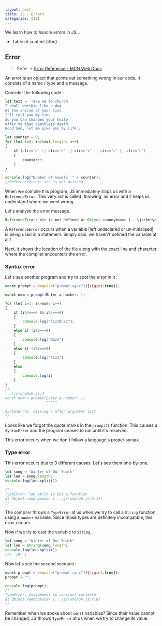 ```yaml
---
layout: post
title: JS - Errors
categories: [JS]
---
```


We learn how to handle errors in JS...

* Table of content
{:toc}

## Error

> Refer -> [Error Reference - MDN Web Docs](https://developer.mozilla.org/en-US/docs/Web/JavaScript/Reference/Errors)

An error is an object that points out something wrong in our code. It consists of a name / type and a message.

Consider the following code :

```js
let text = `Take me to church
I shall worship like a dog
At the shrine of your lies
I'll tell you my sins
So you can sharpen your knife
Offer me that deathless death
Good God, let me give you my life`;

let counter = 0;
for (let i=0; i<=text.length; i++)
{
    if (str=='a' || str=='e' || str=='i' || str=='o' || str=='u')
    {
        counter++;
    }
}

console.log("Number of vowels: " + counter);
//ReferenceError: str is not defined
```

When we compile this program, JS immediately slaps us with a `ReferenceError`. This very act is called 'throwing' an error and it helps us understand where we went wrong.

Let's analyse the error message.

```js
ReferenceError: str is not defined at Object.<anonymous> (...\js\helyo.js:12:5)
```

A `ReferenceError` occurs when a variable [left undeclared or un-initialised] is being used in a statement. Simply said, we haven't defined the variable at all!

Next, it shows the location of the file along with the exact line and character where the compiler encounters the error.

### Syntax error

Let's see another program and try to spot the error in it :

```js
const prompt = require("prompt-sync")({sigint:true});

const num = prompt(Enter a number: );

for (let i=1; i<=num; i++)
{
    if (i%3===0 && i%5===0)
    {
        console.log("FizzBuzz");
    }
    else if (i%5===0)
    {
        console.log("Buzz")
    }
    else if (i%3===0)
    {
        console.log("Fizz")
    }
    else
    {
        console.log(i)
    }
}
/*
...\js\ohohoh.js:4
const num = prompt(Enter a number: );
                   ^^^^^

SyntaxError: missing ) after argument list
*/
```

Looks like we forgot the quote marks in the `prompt()` function. This causes a `SyntaxError` and the program ceases to run until it's resolved.

This error occurs when we don't follow a language's proper syntax.

### Type error

This error occurs due to 3 different causes. Let's see them one-by-one.

```js
let song = "Winter of Our Youth"
let len = song.length;
console.log(len.split())

/*
TypeError: len.split is not a function
at Object.<anonymous> (...\js\ohohoh.js:6:17)
*/
```

The compiler throws a `TypeError` at us when we try to call a `String` function using a `number` variable. Since those types are definitely incompatible, this error occurs.

Now if we try to cast the variable to `String`...

```js
let song = "Winter of Our Youth"
let len = String(song.length);
console.log(len.split())
//[ '19' ]
```

Now let's see the second scenario :

```js
const prompt = require("prompt-sync")({sigint:true});
prompt = "";

console.log(prompt);
/*
TypeError: Assignment to constant variable.
at Object.<anonymous> (...\js\ohohoh.js:4:8)
*/
```

Remember when we spoke about `const` variables? Since their value cannot be changed, JS throws `TypeError` at us when we try to change its value.
